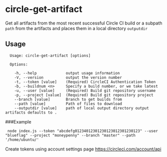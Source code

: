 # circle-get-artifact
Get all artifacts from the most recent successful Circle CI build or a subpath `path` from the artifacts and places them in a local directory `outputdir`

## Usage

```
  Usage: circle-get-artifact [options]

  Options:

    -h, --help             output usage information
    -V, --version          output the version number
    -t, --token [value]    (Required) CircleCI Authentication Token
    -b, --buildnum <n>     Specify a build number, or we take latest
    -u, --user [value]     (Required) Build git repository username
    -p, --project [value]  (Required) Build git repository project
    --branch [value]       Branch to get builds from
    --path [value]         Path of files to download
    --outputdir [value]    path of local output directory output artifacts defaults to .

```

###Example
```
 node index.js --token "abcdefg01234012301230123012301230123" --user "blueflag" --project "moneypenny" --branch "master" --path '/home/ubuntu/'
```

Create tokens using account settings page https://circleci.com/account/api 
